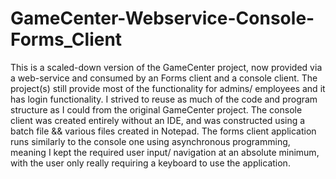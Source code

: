 # GameCenter-Webservice-Console-Forms_Client
This is a scaled-down version of the GameCenter project, now provided via a web-service and consumed by an Forms client and a console client. The project(s) still provide most of the functionality for admins/ employees and it has login functionality. I strived to reuse as much of the code and program structure as I could from the original GameCenter project. 
The console client was created entirely without an IDE, and was constructed using a batch file && various files created in Notepad. 
The forms client application runs similarly to the console one using asynchronous programming, meaning I kept the required user input/ navigation at an absolute minimum, with the user only really requiring a keyboard to use the application. 
